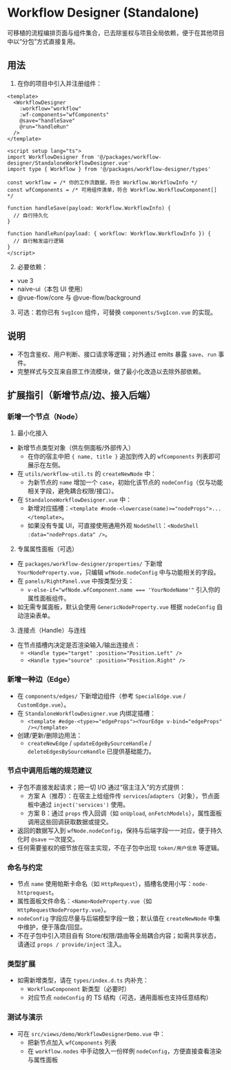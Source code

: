 # Workflow Designer (Standalone)

可移植的流程编排页面与组件集合，已去除鉴权与项目全局依赖，便于在其他项目中以“分包”方式直接复用。

## 用法

1. 在你的项目中引入并注册组件：

```vue
<template>
  <WorkflowDesigner
    :workflow="workflow"
    :wf-components="wfComponents"
    @save="handleSave"
    @run="handleRun"
  />
</template>

<script setup lang="ts">
import WorkflowDesigner from '@/packages/workflow-designer/StandaloneWorkflowDesigner.vue'
import type { Workflow } from '@/packages/workflow-designer/types'

const workflow = /* 你的工作流数据，符合 Workflow.WorkflowInfo */
const wfComponents = /* 可用组件清单，符合 Workflow.WorkflowComponent[] */

function handleSave(payload: Workflow.WorkflowInfo) {
  // 自行持久化
}

function handleRun(payload: { workflow: Workflow.WorkflowInfo }) {
  // 自行触发运行逻辑
}
</script>
```

2. 必要依赖：
- vue 3
- naive-ui（本包 UI 使用）
- @vue-flow/core 与 @vue-flow/background

3. 可选：若你已有 `SvgIcon` 组件，可替换 `components/SvgIcon.vue` 的实现。

## 说明

- 不包含鉴权、用户判断、接口请求等逻辑；对外通过 emits 暴露 `save`、`run` 事件。
- 完整样式与交互来自原工作流模块，做了最小化改造以去除外部依赖。


## 扩展指引（新增节点/边、接入后端）

### 新增一个节点（Node）
1) 最小化接入
- 新增节点类型对象（供左侧面板/外部传入）
  - 在你的宿主中把 `{ name, title }` 追加到传入的 `wfComponents` 列表即可展示在左侧。
- 在 `utils/workflow-util.ts` 的 `createNewNode` 中：
  - 为新节点的 `name` 增加一个 `case`，初始化该节点的 `nodeConfig`（仅与功能相关字段，避免耦合权限/接口）。
- 在 `StandaloneWorkflowDesigner.vue` 中：
  - 新增对应插槽：`<template #node-<lowercase(name)>="nodeProps">...</template>`。
  - 如果没有专属 UI，可直接使用通用外观 `NodeShell`：`<NodeShell :data="nodeProps.data" />`。

2) 专属属性面板（可选）
- 在 `packages/workflow-designer/properties/` 下新增 `YourNodeProperty.vue`，只编辑 `wfNode.nodeConfig` 中与功能相关的字段。
- 在 `panels/RightPanel.vue` 中按类型分支：
  - `v-else-if="wfNode.wfComponent.name === 'YourNodeName'"` 引入你的属性面板组件。
- 如无需专属面板，默认会使用 `GenericNodeProperty.vue` 根据 `nodeConfig` 自动渲染表单。

3) 连接点（Handle）与连线
- 在节点插槽内决定是否渲染输入/输出连接点：
  - `<Handle type="target" :position="Position.Left" />`
  - `<Handle type="source" :position="Position.Right" />`

### 新增一种边（Edge）
- 在 `components/edges/` 下新增边组件（参考 `SpecialEdge.vue` / `CustomEdge.vue`）。
- 在 `StandaloneWorkflowDesigner.vue` 内绑定插槽：
  - `<template #edge-<type>="edgeProps"><YourEdge v-bind="edgeProps" /></template>`
- 创建/更新/删除边用法：
  - `createNewEdge` / `updateEdgeBySourceHandle` / `deleteEdgesBySourceHandle` 已提供基础能力。

### 节点中调用后端的规范建议
- 子包不直接发起请求；把一切 I/O 通过“宿主注入”的方式提供：
  - 方案 A（推荐）：在宿主上给组件传 `services`/`adapters`（对象），节点面板中通过 `inject('services')` 使用。
  - 方案 B：通过 `props` 传入回调（如 `onUpload`, `onFetchModels`），属性面板调用这些回调获取数据或提交。
- 返回的数据写入到 `wfNode.nodeConfig`，保持与后端字段一一对应，便于持久化时 `@save` 一次提交。
- 任何需要鉴权的细节放在宿主实现，不在子包中出现 `token/用户信息` 等逻辑。

### 命名与约定
- 节点 `name` 使用帕斯卡命名（如 `HttpRequest`），插槽名使用小写：`node-httprequest`。
- 属性面板文件命名：`<Name>NodeProperty.vue`（如 `HttpRequestNodeProperty.vue`）。
- `nodeConfig` 字段应尽量与后端模型字段一致；默认值在 `createNewNode` 中集中维护，便于落盘/回显。
- 不在子包中引入项目自有 Store/权限/路由等全局耦合内容；如需共享状态，请通过 `props / provide/inject` 注入。

### 类型扩展
- 如需新增类型，请在 `types/index.d.ts` 内补充：
  - `WorkflowComponent` 新类型（必要时）
  - 对应节点 `nodeConfig` 的 TS 结构（可选，通用面板也支持任意结构）

### 测试与演示
- 可在 `src/views/demo/WorkflowDesignerDemo.vue` 中：
  - 把新节点加入 `wfComponents` 列表
  - 在 `workflow.nodes` 中手动放入一份样例 `nodeConfig`，方便直接查看渲染与属性面板


